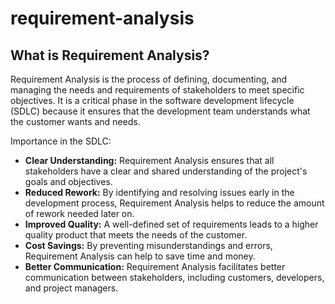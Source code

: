 # requirement-analysis

## What is Requirement Analysis?

Requirement Analysis is the process of defining, documenting, and managing the needs and requirements of stakeholders to meet specific objectives. It is a critical phase in the software development lifecycle (SDLC) because it ensures that the development team understands what the customer wants and needs.

Importance in the SDLC:

*   **Clear Understanding:** Requirement Analysis ensures that all stakeholders have a clear and shared understanding of the project's goals and objectives.
*   **Reduced Rework:** By identifying and resolving issues early in the development process, Requirement Analysis helps to reduce the amount of rework needed later on.
*   **Improved Quality:** A well-defined set of requirements leads to a higher quality product that meets the needs of the customer.
*   **Cost Savings:** By preventing misunderstandings and errors, Requirement Analysis can help to save time and money.
*   **Better Communication:** Requirement Analysis facilitates better communication between stakeholders, including customers, developers, and project managers.
